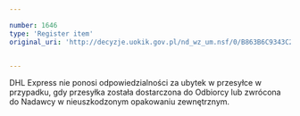 ```yaml
---

number: 1646
type: 'Register item'
original_uri: 'http://decyzje.uokik.gov.pl/nd_wz_um.nsf/0/B863B6C9343C2810C12575F9004CA14F?OpenDocument'


---
```


DHL Express nie ponosi odpowiedzialności za ubytek w przesyłce w przypadku, gdy przesyłka została dostarczona do Odbiorcy lub zwrócona do Nadawcy w nieuszkodzonym opakowaniu zewnętrznym.
